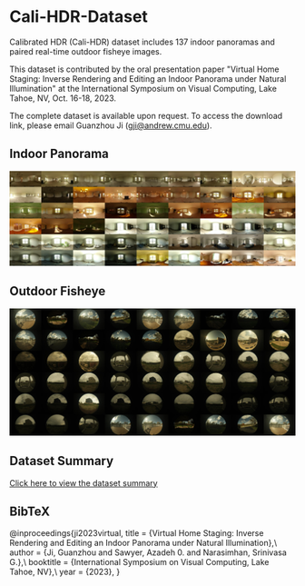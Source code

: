 # Cali-HDR-Dataset
Calibrated HDR (Cali-HDR) dataset includes 137 indoor panoramas and paired real-time outdoor fisheye images.

This dataset is contributed by the oral presentation paper "Virtual Home Staging: Inverse Rendering and Editing an Indoor Panorama under Natural Illumination" at the International Symposium on Visual Computing, Lake Tahoe, NV, Oct. 16-18, 2023. 

The complete dataset is available upon request. 
To access the download link, please email Guanzhou Ji (gji@andrew.cmu.edu). 

## Indoor Panorama
![Image Alt Text](scene.jpg)

## Outdoor Fisheye
![Image Alt Text](env.jpg)

## Dataset Summary
[Click here to view the dataset summary](Cali-HDR_data.pdf)


## BibTeX
@inproceedings{ji2023virtual,
    title = {Virtual Home Staging: Inverse Rendering and Editing an Indoor Panorama under Natural Illumination},\\
    author = {Ji, Guanzhou and Sawyer, Azadeh 0. and Narasimhan, Srinivasa G.},\\
      booktitle = {International Symposium on Visual Computing, Lake Tahoe, NV},\\
      year = {2023},
  }
